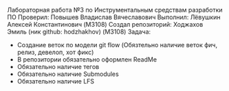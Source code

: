 Лабораторная работа №3 по Инструментальным средствам разработки ПО
Проверил: Повышев Владислав Вячеславович
Выполнил: Лёвушкин Алексей Константинович (M3108)
Создал репозиторий: Ходжахов Эмиль (ник github: hodzhakhov) (M3108)
Задача:
- Создание веток по модели git flow (Обязтельно наличие веток фич, релиз, девелоп, хот фикс)
- В репозитории обязательно оформлен ReadMe
- Обязательно наличие тегов
- Обязательно наличие Submodules
- Обязательно наличие LFS